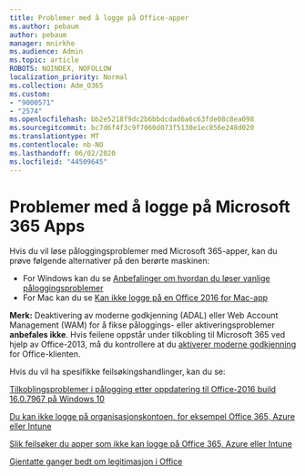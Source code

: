 ```yaml
---
title: Problemer med å logge på Office-apper
ms.author: pebaum
author: pebaum
manager: mnirkhe
ms.audience: Admin
ms.topic: article
ROBOTS: NOINDEX, NOFOLLOW
localization_priority: Normal
ms.collection: Adm_O365
ms.custom:
- "9000571"
- "2574"
ms.openlocfilehash: bb2e5218f9dc2b6bbdcdad6a6c63fde08c8ea098
ms.sourcegitcommit: bc7d6f4f3c9f7060d073f5130e1ec856e248d020
ms.translationtype: MT
ms.contentlocale: nb-NO
ms.lasthandoff: 06/02/2020
ms.locfileid: "44509645"
---
```

# <a name="issues-signing-into-microsoft-365-apps"></a>Problemer med å logge på Microsoft 365 Apps

Hvis du vil løse påloggingsproblemer med Microsoft 365-apper, kan du prøve følgende alternativer på den berørte maskinen:  

- For Windows kan du se [Anbefalinger om hvordan du løser vanlige påloggingsproblemer](https://docs.microsoft.com/office365/troubleshoot/administration/disabling-adal-wam-not-recommended#recommendations-on-resolving-common-sign-in-issues)
- For Mac kan du se [Kan ikke logge på en Office 2016 for Mac-app](https://docs.microsoft.com/office365/troubleshoot/authentication/sign-in-to-office-2016-for-mac-fail)

**Merk:** Deaktivering av moderne godkjenning (ADAL) eller Web Account Management (WAM) for å fikse påloggings- eller aktiveringsproblemer **anbefales ikke**. Hvis feilene oppstår under tilkobling til Microsoft 365 ved hjelp av Office-2013, må du kontrollere at du [aktiverer moderne godkjenning](https://docs.microsoft.com/microsoft-365/admin/security-and-compliance/enable-modern-authentication) for Office-klienten.

Hvis du vil ha spesifikke feilsøkingshandlinger, kan du se:

[Tilkoblingsproblemer i pålogging etter oppdatering til Office-2016 build 16.0.7967 på Windows 10](https://docs.microsoft.com/office365/troubleshoot/administration/connection-issue-when-sign-in-office-2016)  

[Du kan ikke logge på organisasjonskontoen, for eksempel Office 365, Azure eller Intune](https://docs.microsoft.com/office365/troubleshoot/authentication/sign-in-to-office-365-azure-intune)

[Slik feilsøker du apper som ikke kan logge på Office 365, Azure eller Intune](https://support.office.com/article/how-to-troubleshoot-non-browser-apps-that-can-t-sign-in-to-office-365-azure-or-intune-3ba1b268-66f6-462c-b0e5-070f5c2603c1?ui=en-US&rs=en-US&ad=US)

[Gjentatte ganger bedt om legitimasjon i Office](https://docs.microsoft.com/office365/troubleshoot/authentication/access-denied-when-connect-to-office-365)
